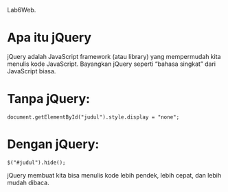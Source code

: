 Lab6Web.
# Apa itu jQuery
jQuery adalah JavaScript framework (atau library) yang mempermudah kita menulis kode JavaScript.
Bayangkan jQuery seperti “bahasa singkat” dari JavaScript biasa.

# Tanpa jQuery:
```
document.getElementById("judul").style.display = "none";
```
# Dengan jQuery:
```
$("#judul").hide();
```
jQuery membuat kita bisa menulis kode lebih pendek, lebih cepat, dan lebih mudah dibaca.

